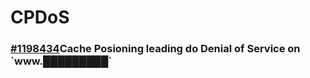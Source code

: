 # CPDoS

### [\#1198434](https://hackerone.com/reports/1198434)Cache Posioning leading do Denial of Service on \`www.█████████\`



